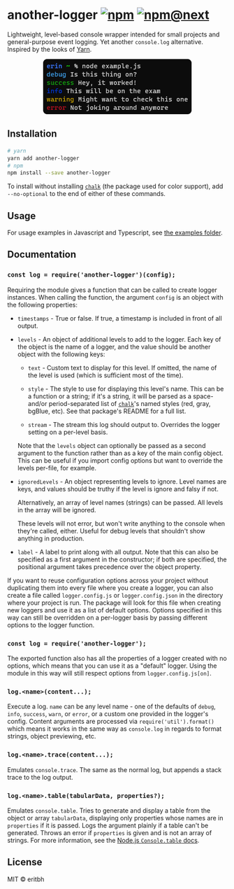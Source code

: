 # another-logger [![npm](https://img.shields.io/npm/v/another-logger.svg)](https://www.npmjs.com/package/another-logger) [![npm@next](https://img.shields.io/npm/v/another-logger/next.svg)](https://www.npmjs.com/package/another-logger/v/next)

Lightweight, level-based console wrapper intended for small projects and general-purpose event logging. Yet another `console.log` alternative. Inspired by the looks of [Yarn](https://yarnpkg.com/).

<p align="center"><img alt="Example screenshot 1" src=".github/screenshot.png"></p>

## Installation

```bash
# yarn
yarn add another-logger
# npm
npm install --save another-logger
```

To install without installing [`chalk`](https://npmjs.com/package/chalk) (the package used for color support), add `--no-optional` to the end of either of these commands.

## Usage

For usage examples in Javascript and Typescript, see [the examples folder](/example).

## Documentation

### `const log = require('another-logger')(config);`

Requiring the module gives a function that can be called to create logger instances. When calling the function, the argument `config` is an object with the following properties:

- `timestamps` - True or false. If true, a timestamp is included in front of all output.

- `levels` - An object of additional levels to add to the logger. Each key of the object is the name of a logger, and the value should be another object with the following keys:

	- `text` - Custom text to display for this level. If omitted, the name of the level is used (which is sufficient most of the time).

	- `style` - The style to use for displaying this level's name. This can be a function or a string; if it's a string, it will be parsed as a space- and/or period-separated list of [`chalk`](https://npmjs.com/package/chalk)'s named styles (red, gray, bgBlue, etc). See that package's README for a full list.

	- `stream` - The stream this log should output to. Overrides the logger setting on a per-level basis.

	Note that the `levels` object can optionally be passed as a second argument to the function rather than as a key of the main config object. This can be useful if you import config options but want to override the levels per-file, for example.

- `ignoredLevels` - An object representing levels to ignore. Level names are keys, and values should be truthy if the level is ignore and falsy if not.

  Alternatively, an array of level names (strings) can be passed. All levels in the array will be ignored.

  These levels will not error, but won't write anything to the console when they're called, either. Useful for debug levels that shouldn't show anything in production.

- `label` - A label to print along with all output. Note that this can also be specified as a first argument in the constructor; if both are specified, the positional argument takes precedence over the object property.

If you want to reuse configuration options across your project without duplicating them into every file where you create a logger, you can also create a file called `logger.config.js` or `logger.config.json` in the directory where your project is run. The package will look for this file when creating new loggers and use it as a list of default options. Options specified in this way can still be overridden on a per-logger basis by passing different options to the logger function.

### `const log = require('another-logger');`

The exported function also has all the properties of a logger created with no options, which means that you can use it as a "default" logger. Using the module in this way will still respect options from `logger.config.js[on]`.

### `log.<name>(content...);`

Execute a log. `name` can be any level name - one of the defaults of `debug`, `info`, `success`, `warn`, or `error`, or a custom one provided in the logger's config. Content arguments are processed via `require('util').format()` which means it works in the same way as `console.log` in regards to format strings, object previewing, etc.

### `log.<name>.trace(content...);`

Emulates `console.trace`. The same as the normal log, but appends a stack trace to the log output.

### `log.<name>.table(tabularData, properties?);`

Emulates `console.table`. Tries to generate and display a table from the object or array `tabularData`, displaying only properties whose names are in `properties` if it is passed. Logs the argument plainly if a table can't be generated. Throws an error if `properties` is given and is not an array of strings. For more information, see the [Node.js `Console.table` docs](https://nodejs.org/docs/v11.6.0/api/console.html#console_console_table_tabulardata_properties).

## License

MIT &copy; eritbh
